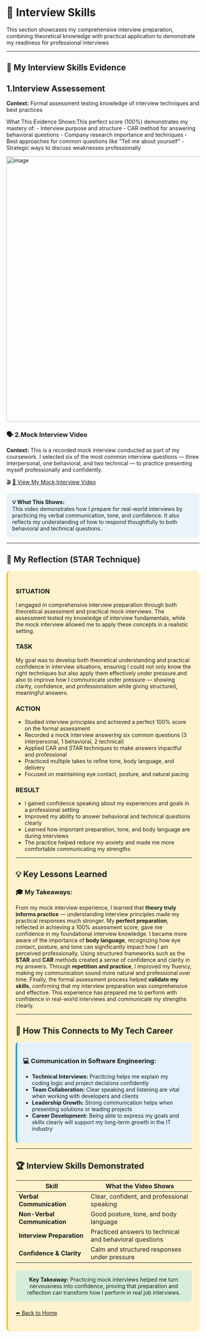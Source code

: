 # 🎥 Interview Skills
This section showcases my comprehensive interview preparation, combining theoretical knowledge with practical application to demonstrate my readiness for professional interviews

---

## 📎 My Interview Skills Evidence
## 1.Interview Assessement 
**Context:** Formal assessment testing knowledge of interview techniques and best practices

 What This Evidence Shows:This perfect score (100%) demonstrates my mastery of: - Interview purpose and structure - CAR method for answering behavioral questions - Company research importance and techniques - Best approaches for common questions like "Tell me about yourself" - Strategic ways to discuss weaknesses professionally
 
   <img width="1821" height="691" alt="image" src="https://github.com/user-attachments/assets/08bf9442-ae42-4c78-8337-ca13f7af056a" />

   

### 🗣️ 2.Mock Interview Video  
 
**Context:** This is a recorded mock interview conducted as part of my coursework. I selected six of the most common interview questions — three interpersonal, one behavioral, and two technical — to practice presenting myself professionally and confidently.

🎬 [📎 View My Mock Interview Video](Evidence/Interview_review_222529571_Sibahle_Shange%20(2).mp4)

<div style="background: #e8f4f8; padding: 15px; border-radius: 8px; margin: 10px 0;">
<strong>💡 What This Shows:</strong><br/>
This video demonstrates how I prepare for real-world interviews by practicing my verbal communication, tone, and confidence. It also reflects my understanding of how to respond thoughtfully to both behavioral and technical questions.
</div>
</div>

---

## 🎯 My Reflection (STAR Technique)

<div style="background: #fff3cd; padding: 20px; border-radius: 10px; border-left: 4px solid #ffc107;">

### **SITUATION**  
I engaged in comprehensive interview preparation through both theoretical assessment and practical mock interviews. The assessment tested my knowledge of interview fundamentals, while the mock interview allowed me to apply these concepts in a realistic setting.

### **TASK**  
My goal was to develop both theoretical understanding and practical confidence in interview situations, ensuring I could not only know the right techniques but also apply them effectively under pressure.and also to improve how I communicate under pressure — showing clarity, confidence, and professionalism while giving structured, meaningful answers.

### **ACTION**  
-  Studied interview principles and achieved a perfect 100% score on the formal assessment  
-  Recorded a mock interview answering six common questions (3 interpersonal, 1 behavioral, 2 technical)
- Applied CAR and STAR techniques to make answers impactful and professional
- Practiced multiple takes to refine tone, body language, and delivery
- Focused on maintaining eye contact, posture, and natural pacing  

### **RESULT**  
- I gained confidence speaking about my experiences and goals in a professional setting  
- Improved my ability to answer behavioral and technical questions clearly  
- Learned how important preparation, tone, and body language are during interviews  
- The practice helped reduce my anxiety and made me more comfortable communicating my strengths


---

## 💡 Key Lessons Learned


### 🎓 My Takeaways:
From my mock interview experience, I learned that **theory truly informs practice** — understanding interview principles made my practical responses much stronger. My **perfect preparation**, reflected in achieving a 100% assessment score, gave me confidence in my foundational interview knowledge. I became more aware of the importance of **body language**, recognizing how eye contact, posture, and tone can significantly impact how I am perceived professionally. Using structured frameworks such as the **STAR** and **CAR** methods created a sense of confidence and clarity in my answers. Through **repetition and practice**, I improved my fluency, making my communication sound more natural and professional over time. Finally, the formal assessment process helped **validate my skills**, confirming that my interview preparation was comprehensive and effective. This experience has prepared me to perform with confidence in real-world interviews and communicate my strengths clearly.

---

## 🔗 How This Connects to My Tech Career

<div style="background: #e3f2fd; padding: 15px; border-radius: 8px; border-left: 4px solid #2196f3;">

### 💻 Communication in Software Engineering:
- **Technical Interviews:** Practicing helps me explain my coding logic and project decisions confidently  
- **Team Collaboration:** Clear speaking and listening are vital when working with developers and clients  
- **Leadership Growth:** Strong communication helps when presenting solutions or leading projects  
- **Career Development:** Being able to express my goals and skills clearly will support my long-term growth in the IT industry  

</div>

---

## 🏆 Interview Skills Demonstrated

| Skill | What the Video Shows |
|-------|----------------------|
| **Verbal Communication** | Clear, confident, and professional speaking |
| **Non-Verbal Communication** | Good posture, tone, and body language |
| **Interview Preparation** | Practiced answers to technical and behavioral questions |
| **Confidence & Clarity** | Calm and structured responses under pressure |

<div style="background: #d4edda; padding: 15px; border-radius: 8px; text-align: center; margin: 20px 0;">
<strong>Key Takeaway:</strong> Practicing mock interviews helped me turn nervousness into confidence, proving that preparation and reflection can transform how I perform in real job interviews.
</div>

[⬅️ Back to Home](./README.md)

